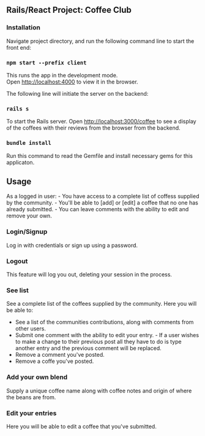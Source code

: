 ## Rails/React Project: Coffee Club

### Installation 
Navigate project directory, and run the following command line to start the front end:

### `npm start --prefix client`

This runs the app in the development mode.\
Open [http://localhost:4000](http://localhost:4000) to view it in the browser.

The following line will initiate the server on the backend:

### `rails s`

To start the Rails server. Open [http://localhost:3000/coffee](http://localhost:3000/coffee) to see a display of the coffees with their reviews from the browser from the backend.


### `bundle install`
 
 Run this command to read the Gemfile and install necessary gems for this applicaton. 

 ## Usage
 As a logged in user:
    - You have access to a complete list of coffess supplied by the community. 
    - You'll be able to [add] or [edit] a coffee that no one has already submitted. 
    - You can leave comments with the ability to edit and remove your own.

 ### Login/Signup

 Log in with credentials or sign up using a password. 

 ### Logout
 This feature will log you out, deleting your session in the process. 

 ### See list 
 See a complete list of the coffees supplied by the community. Here you will be able to:
 -  See a list of the communities contributions, along with comments from other users. 
 - Submit one comment with the ability to edit your entry.
        - If a user wishes to make a change to their previous post all they have to do is type another entry and the previous comment will be replaced. 
- Remove a comment you've posted. 
- Remove a coffe you've posted.
 
 ### Add your own blend
Supply a unique coffee name along with coffee notes and origin of where the beans are from. 


### Edit your entries
Here you will be able to edit a coffee that you've submitted. 